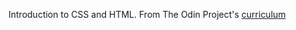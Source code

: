 Introduction to CSS and HTML.
From The Odin Project's [curriculum](http://www.theodinproject.com/courses/web-development-101/lessons/html-css)
